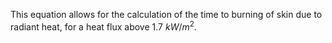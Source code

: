 This equation allows for the calculation of the
time to burning of skin due to radiant heat, for
a heat flux above $1.7$ $kW/m^2$.